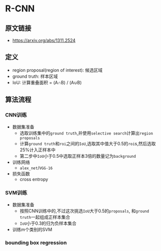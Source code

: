 # R-CNN


## 原文链接
 - https://arxiv.org/abs/1311.2524


## 定义
 - region proposal(region of interest): 候选区域
 - ground truth: 样本区域
 - IoU: 计算重叠面积 = (A∩B) / (A∪B)


## 算法流程

### CNN训练
 - 数据集准备
   - 选取训练集中的`ground truth`,并使用`selective search`计算出`region proposals`
   - 计算`ground truth`和`roi`之间的`IoU`,选取其中值大于0.5的`roi`s,然后选取25%计入正样本中
   - 第二步中`IoU`小于0.5中选取正样本3倍的数量记为`background`
 - 训练网络
   - `alex_net`/`VGG-16`
 - 损失函数
   - cross entropy

### SVM训练
 - 数据集准备
   - 按照CNN训练中的,不过这次挑选`IoU`大于0.5的`proposals`, 和`ground truth`一起组成正样本集合
   - `IoU`小于0.3的归为负样本集合
 - 训练m个类别的SVM

### bounding box regression
